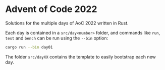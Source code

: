 # Advent of Code 2022

Solutions for the multiple days of AoC 2022 written in Rust.

Each day is contained in a `src/day<number>` folder, and commands like `run`, `test` and `bench` can be run using the `--bin` option:

```sh
cargo run --bin day01
```

The folder `src/dayXX` contains the template to easily bootstrap each new day.
